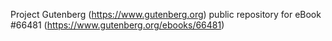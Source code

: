 Project Gutenberg (https://www.gutenberg.org) public repository for eBook #66481 (https://www.gutenberg.org/ebooks/66481)
